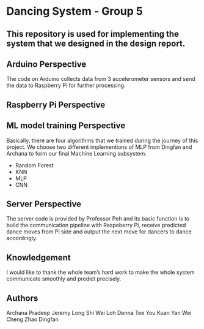 # Dancing System - Group 5

## This repository is used for implementing the system that we designed in the design report. 

## Arduino Perspective 
The code on Arduino collects data from 3 accelerometer sensors and send the data to Raspberry Pi for further processing. 

## Raspberry Pi Perspective 

## ML model training Perspective
Basically, there are four algorithms that we trained during the journey of this project. We choose two different implementions of MLP from Dingfan and Archana to form our final Machine Learning subsystem. 

- Random Forest 
- KNN
- MLP
- CNN

## Server Perspective 
The server code is provided by Professor Peh and its basic function is to build the communication pipeline with Raspeberry Pi, receive predicted dance moves from Pi side and output the next move for dancers to dance accordingly. 

## Knowledgement
I would like to thank the whole team’s hard work to make the whole system communicate smoothly and predict precisely. 

## Authors 
Archana Pradeep 
Jeremy Long Shi Wei
Loh Denna
Tee You Kuan 
Yan Wei Cheng
Zhao Dingfan
